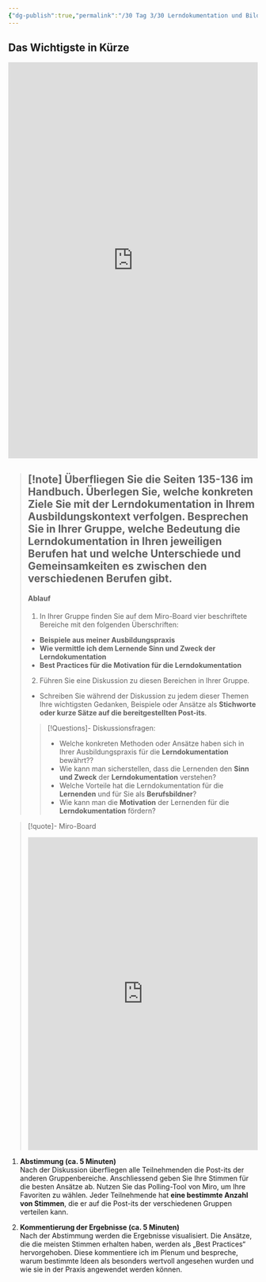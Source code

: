 ```yaml
---
{"dg-publish":true,"permalink":"/30 Tag 3/30 Lerndokumentation und Bildungsbericht/02 Die Lerndokumentation/"}
---
```


## Das Wichtigste in Kürze
<iframe src="https://aburossi.github.io/prezi/BBK/lerndokumentation/#/" style="border:0px #ffffff none;" name="myiFrame" scrolling="no" frameborder="1" marginheight="0px" marginwidth="0px" height="800px" width="100%" allowfullscreen></iframe>

>[!note] Überfliegen Sie die Seiten 135-136 im Handbuch. Überlegen Sie, welche **konkreten Ziele** Sie mit der Lerndokumentation in Ihrem Ausbildungskontext verfolgen.
>**Besprechen Sie in Ihrer Gruppe, welche Bedeutung die Lerndokumentation in Ihren jeweiligen Berufen hat und welche Unterschiede und Gemeinsamkeiten es zwischen den verschiedenen Berufen gibt.**
>---
>#### Ablauf
>1. In Ihrer Gruppe finden Sie auf dem Miro-Board vier beschriftete Bereiche mit den folgenden Überschriften:
>- **Beispiele aus meiner Ausbildungspraxis**
>- **Wie vermittle ich dem Lernende Sinn und Zweck der Lerndokumentation**
>- **Best Practices für die Motivation für die Lerndokumentation**
>2. Führen Sie eine Diskussion zu diesen Bereichen in Ihrer Gruppe. 
>- Schreiben Sie während der Diskussion zu jedem dieser Themen Ihre wichtigsten Gedanken, Beispiele oder Ansätze als **Stichworte oder kurze Sätze auf die bereitgestellten Post-its**.
>>[!Questions]- Diskussionsfragen:
>>- Welche konkreten Methoden oder Ansätze haben sich in Ihrer Ausbildungspraxis für die **Lerndokumentation** bewährt??
>>- Wie kann man sicherstellen, dass die Lernenden den **Sinn und Zweck** der **Lerndokumentation** verstehen?
>>- Welche Vorteile hat die Lerndokumentation für die **Lernenden** und für Sie als **Berufsbildner**?
>>- Wie kann man die **Motivation** der Lernenden für die **Lerndokumentation** fördern?

>[!quote]- Miro-Board
><iframe width="100%" height="632" src="https://miro.com/app/embed/uXjVLSVkoek=/?pres=1&frameId=3458764603437590639&embedId=884231055641" frameborder="0" scrolling="no" allow="fullscreen; clipboard-read; clipboard-write" allowfullscreen></iframe>

1. **Abstimmung (ca. 5 Minuten)**  
    Nach der Diskussion überfliegen alle Teilnehmenden die Post-its der anderen Gruppenbereiche. Anschliessend geben Sie Ihre Stimmen für die besten Ansätze ab. Nutzen Sie das Polling-Tool von Miro, um Ihre Favoriten zu wählen. Jeder Teilnehmende hat **eine bestimmte Anzahl von Stimmen**, die er auf die Post-its der verschiedenen Gruppen verteilen kann.
    
2. **Kommentierung der Ergebnisse (ca. 5 Minuten)**  
    Nach der Abstimmung werden die Ergebnisse visualisiert. Die Ansätze, die die meisten Stimmen erhalten haben, werden als „Best Practices“ hervorgehoben. Diese kommentiere ich im Plenum und bespreche, warum bestimmte Ideen als besonders wertvoll angesehen wurden und wie sie in der Praxis angewendet werden können.